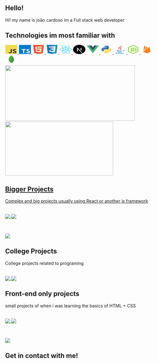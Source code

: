 ## Hello!

Hi! my name is joão cardoso im a Full stack web developer 

## Technologies im most familiar with

<div>
  <a href="https://github.com/JoaoCardoso00">
<img height="30" width="40" src='https://github.com/devicons/devicon/blob/master/icons/javascript/javascript-original.svg'>
  <img height="30" width="40" src='https://github.com/devicons/devicon/blob/master/icons/typescript/typescript-original.svg'>
  <img height="30" width="40" src='https://github.com/devicons/devicon/blob/master/icons/html5/html5-original.svg'>
  <img height="30" width="40" src='https://github.com/devicons/devicon/blob/master/icons/css3/css3-original.svg'>
  <img height="30" width="40" src='https://github.com/devicons/devicon/blob/master/icons/react/react-original.svg'>
  <img height="30" width="40" src='https://github.com/devicons/devicon/blob/master/icons/nextjs/nextjs-original.svg'>
  <img height="30" width="40" src='https://github.com/devicons/devicon/blob/master/icons/vuejs/vuejs-original.svg'>
  <img height="30" width="40" src='https://github.com/devicons/devicon/blob/master/icons/python/python-original.svg'>
  <img height="30" width="40" src='https://github.com/devicons/devicon/blob/master/icons/java/java-original.svg'>
  <img height="30" width="40" src='https://github.com/devicons/devicon/blob/master/icons/nodejs/nodejs-original.svg'>
  <img height="30" width="40" src='https://github.com/devicons/devicon/blob/master/icons/firebase/firebase-plain.svg'>
  <img height="30" width="40" src='https://github.com/devicons/devicon/blob/master/icons/mongodb/mongodb-original.svg'>
</div>

<div>
  <img  height="180em"  width="420em" src="https://github-readme-stats.vercel.app/api?username=JoaoCardoso00&show_icons=true&theme=apprentice"/>
  <img  height="175em"  width="350em" src="https://github-readme-stats.vercel.app/api/top-langs/?username=JoaoCardoso00&layout=compact&langs_count=7&theme=apprentice"/>
</div>

## Bigger Projects
Complex and big projects usually using React or another js framework
<div style="display: inline_block"><br>
  <a href="https://github.com/JoaoCardoso00/NextFire-App">
  <img align="center" src="https://github-readme-stats.vercel.app/api/pin/?username=JoaoCardoso00&repo=NextFire-App&showicons=true&theme=apprentice&include_all_commits=true"/>
  </a>
  <a href="https://github.com/JoaoCardoso00/Portfolio">
  <img align="center" src="https://github-readme-stats.vercel.app/api/pin/?username=JoaoCardoso00&repo=Portfolio&showicons=true&theme=apprentice&include_all_commits=true"/>
  </a>
  
  &nbsp;
  
<a href="https://github.com/JoaoCardoso00/dtMoney">
  <img align="center" src="https://github-readme-stats.vercel.app/api/pin/?username=JoaoCardoso00&repo=dtMoney&showicons=true&theme=apprentice&include_all_commits=true"/>
</a>
 

</div>
  
## College Projects
College projects related to programing
<div style="display: inline_block"><br>
  <a href="https://github.com/FabioNeves00/Resistores">
  <img align="center" src="https://github-readme-stats.vercel.app/api/pin/?username=FabioNeves00&repo=Resistores&showicons=true&theme=apprentice&include_all_commits=true"/>
  </a>
    <a href="https://github.com/JoaoCardoso00/TicTacToe-C">
  <img align="center" src="https://github-readme-stats.vercel.app/api/pin/?username=JoaoCardoso00&repo=TicTacToe-C&showicons=true&theme=apprentice&include_all_commits=true"/>
  </a>
  
</div>
  
## Front-end only projects
small projects of when i was learning the basics of HTML + CSS
  
<div style="display: inline_block"><br>
  <a href="https://github.com/JoaoCardoso00/simple-loginPage">
  <img align="center" src="https://github-readme-stats.vercel.app/api/pin/?username=JoaoCardoso00&repo=simple-loginPage&showicons=true&theme=apprentice&include_all_commits=true"/>
</a>

 
<a href="https://github.com/JoaoCardoso00/simple-calculator">
<img align="center" src="https://github-readme-stats.vercel.app/api/pin/?username=JoaoCardoso00&repo=simple-calculator&showicons=true&theme=apprentice&include_all_commits=true"/>
</a>
  
&nbsp;
  
<a href="https://github.com/JoaoCardoso00/pong">
<img align="center" src="https://github-readme-stats.vercel.app/api/pin/?username=JoaoCardoso00&repo=pong&showicons=true&theme=apprentice&include_all_commits=true"/>
</a>
  
</div>


  
## Get in contact with me!

<div>
  <a href="https://www.instagram.com/joao_cardoso_queiroz/"><img src="https://img.shields.io/badge/Instagram-E4405F?style=for-the-badge&logo=instagram&logoColor=white" alt=""></a>
    <a href="https://twitter.com/daarkeae"><img src="https://img.shields.io/badge/Twitter-1DA1F2?style=for-the-badge&logo=twitter&logoColor=white" alt=""></a>
    <a href="https://www.linkedin.com/in/jo%C3%A3o-cardoso-919a1a213/"><img src="https://img.shields.io/badge/LinkedIn-0077B5?style=for-the-badge&logo=linkedin&logoColor=white" alt=""></a>
      <a href="https://www.twitch.tv/darkeae_osu"><img src="https://img.shields.io/badge/Twitch-9146FF?style=for-the-badge&logo=twitch&logoColor=white" alt=""></a>
        <a href="mailto:jvcq13@gmail.com"><img src="https://img.shields.io/badge/Gmail-D14836?style=for-the-badge&logo=gmail&logoColor=white" alt=""></a>

</div>
